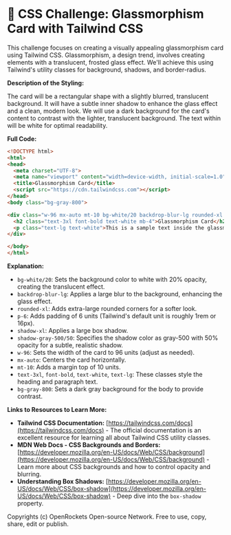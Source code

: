 # 🐞 CSS Challenge:  Glassmorphism Card with Tailwind CSS


This challenge focuses on creating a visually appealing glassmorphism card using Tailwind CSS. Glassmorphism, a design trend, involves creating elements with a translucent, frosted glass effect.  We'll achieve this using Tailwind's utility classes for background, shadows, and border-radius.

**Description of the Styling:**

The card will be a rectangular shape with a slightly blurred, translucent background.  It will have a subtle inner shadow to enhance the glass effect and a clean, modern look. We will use a dark background for the card's content to contrast with the lighter, translucent background.  The text within will be white for optimal readability.

**Full Code:**

```html
<!DOCTYPE html>
<html>
<head>
  <meta charset="UTF-8">
  <meta name="viewport" content="width=device-width, initial-scale=1.0">
  <title>Glassmorphism Card</title>
  <script src="https://cdn.tailwindcss.com"></script>
</head>
<body class="bg-gray-800">

<div class="w-96 mx-auto mt-10 bg-white/20 backdrop-blur-lg rounded-xl p-6 shadow-xl shadow-gray-500/50">
  <h2 class="text-3xl font-bold text-white mb-4">Glassmorphism Card</h2>
  <p class="text-lg text-white">This is a sample text inside the glassmorphism card.  You can customize this content as needed.</p>
</div>

</body>
</html>
```


**Explanation:**

* `bg-white/20`: Sets the background color to white with 20% opacity, creating the translucent effect.
* `backdrop-blur-lg`: Applies a large blur to the background, enhancing the glass effect.
* `rounded-xl`: Adds extra-large rounded corners for a softer look.
* `p-6`: Adds padding of 6 units (Tailwind's default unit is roughly 1rem or 16px).
* `shadow-xl`:  Applies a large box shadow.
* `shadow-gray-500/50`: Specifies the shadow color as gray-500 with 50% opacity for a subtle, realistic shadow.
* `w-96`: Sets the width of the card to 96 units (adjust as needed).
* `mx-auto`: Centers the card horizontally.
* `mt-10`: Adds a margin top of 10 units.
* `text-3xl`, `font-bold`, `text-white`, `text-lg`:  These classes style the heading and paragraph text.
* `bg-gray-800`: Sets a dark gray background for the body to provide contrast.


**Links to Resources to Learn More:**

* **Tailwind CSS Documentation:** [https://tailwindcss.com/docs](https://tailwindcss.com/docs)  - The official documentation is an excellent resource for learning all about Tailwind CSS utility classes.
* **MDN Web Docs - CSS Backgrounds and Borders:** [https://developer.mozilla.org/en-US/docs/Web/CSS/background](https://developer.mozilla.org/en-US/docs/Web/CSS/background) - Learn more about CSS backgrounds and how to control opacity and blurring.
* **Understanding Box Shadows:** [https://developer.mozilla.org/en-US/docs/Web/CSS/box-shadow](https://developer.mozilla.org/en-US/docs/Web/CSS/box-shadow) - Deep dive into the `box-shadow` property.



Copyrights (c) OpenRockets Open-source Network. Free to use, copy, share, edit or publish.

